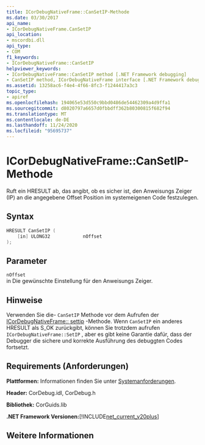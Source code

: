 ```yaml
---
title: ICorDebugNativeFrame::CanSetIP-Methode
ms.date: 03/30/2017
api_name:
- ICorDebugNativeFrame.CanSetIP
api_location:
- mscordbi.dll
api_type:
- COM
f1_keywords:
- ICorDebugNativeFrame::CanSetIP
helpviewer_keywords:
- ICorDebugNativeFrame::CanSetIP method [.NET Framework debugging]
- CanSetIP method, ICorDebugNativeFrame interface [.NET Framework debugging]
ms.assetid: 13258ac6-f4e4-4f66-8fc3-f1244417a3c3
topic_type:
- apiref
ms.openlocfilehash: 194065e53d550c9bbd0486de54462309a4d9ffa1
ms.sourcegitcommit: d8020797a6657d0fbbdff362b80300815f682f94
ms.translationtype: MT
ms.contentlocale: de-DE
ms.lasthandoff: 11/24/2020
ms.locfileid: "95695737"
---
```

# <a name="icordebugnativeframecansetip-method"></a>ICorDebugNativeFrame::CanSetIP-Methode

Ruft ein HRESULT ab, das angibt, ob es sicher ist, den Anweisungs Zeiger (IP) an die angegebene Offset Position im systemeigenen Code festzulegen.  
  
## <a name="syntax"></a>Syntax  
  
```cpp  
HRESULT CanSetIP (  
    [in] ULONG32            nOffset  
);  
```  
  
## <a name="parameters"></a>Parameter  

 `nOffset`  
 in Die gewünschte Einstellung für den Anweisungs Zeiger.  
  
## <a name="remarks"></a>Hinweise  

 Verwenden Sie die- `CanSetIP` Methode vor dem Aufrufen der [ICorDebugNativeFrame:: settip](icordebugnativeframe-setip-method.md) -Methode. Wenn `CanSetIP` ein anderes HRESULT als S_OK zurückgibt, können Sie trotzdem aufrufen `ICorDebugNativeFrame::SetIP` , aber es gibt keine Garantie dafür, dass der Debugger die sichere und korrekte Ausführung des debuggten Codes fortsetzt.  
  
## <a name="requirements"></a>Requirements (Anforderungen)  

 **Plattformen:** Informationen finden Sie unter [Systemanforderungen](../../get-started/system-requirements.md).  
  
 **Header:** CorDebug.idl, CorDebug.h  
  
 **Bibliothek:** CorGuids.lib  
  
 **.NET Framework Versionen:**[!INCLUDE[net_current_v20plus](../../../../includes/net-current-v20plus-md.md)]  
  
## <a name="see-also"></a>Weitere Informationen
